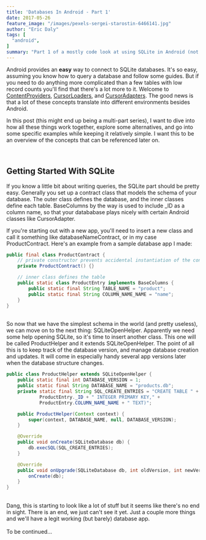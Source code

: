 ```yaml
---
title: 'Databases In Android - Part 1'
date: 2017-05-26
feature_image: "/images/pexels-sergei-starostin-6466141.jpg"
author: "Eric Daly"
tags: [
  "android",
]
summary: "Part 1 of a mostly code look at using SQLite in Android (not using Room)"
---
```


Android provides an **easy** way to connect to SQLite databases. It's so easy, assuming you know how to query a database and follow some guides. But if you need to do anything more complicated than a few tables with low record counts you'll find that there's a lot more to it. Welcome to [ContentProviders](https://developer.android.com/guide/topics/providers/content-providers.html), [CursorLoaders](https://developer.android.com/reference/android/content/CursorLoader.html), and [CursorAdapters](https://developer.android.com/reference/android/widget/CursorAdapter.html). The good news is that a lot of these concepts translate into different environments besides Android.

In this post (this might end up being a multi-part series), I want to dive into how all these things work together, explore some alternatives, and go into some specific examples while keeping it relatively simple. I want this to be an overview of the concepts that can be referenced later on.

<br>

Getting Started With SQLite
---------------------------
If you know a little bit about writing queries, the SQLite part should be pretty easy. Generally you set up a contract class that models the schema of your database. The outer class defines the database, and the inner classes define each table. BaseColumns by the way is used to include \_ID as a column name, so that your datababase plays nicely with certain Android classes like CursorAdapter.

If you're starting out with a new app, you'll need to insert a new class and call it something like databaseNameContract, or in my case ProductContract. Here's an example from a sample database app I made:

```java
public final class ProductContract {
    // private constructor prevents accidental instantiation of the contract class
    private ProductContract() {}

    // inner class defines the table
    public static class ProductEntry implements BaseColumns {
        public static final String TABLE_NAME = "product";
        public static final String COLUMN_NAME_NAME = "name";
    }
}
```

<br>
So now that we have the simplest schema in the world (and pretty useless), we can move on to the next thing: SQLiteOpenHelper. Apparently we need some help opening SQLite, so it's time to insert another class. This one will be called ProductHelper and it extends SQLiteOpenHelper. The point of all this is to keep track of the database version, and manage database creation and updates. It will come in especially handy several app versions later when the database structure changes.

```java
public class ProductHelper extends SQLiteOpenHelper {
    public static final int DATABASE_VERSION = 1;
    public static final String DATABASE_NAME = "products.db";
    private static final String SQL_CREATE_ENTRIES = "CREATE TABLE " + ProductEntry.TABLE_NAME + " (" +
            ProductEntry._ID + " INTEGER PRIMARY KEY," +
            ProductEntry.COLUMN_NAME_NAME + " TEXT)";

    public ProductHelper(Context context) {
        super(context, DATABASE_NAME, null, DATABASE_VERSION);
    }

    @Override
    public void onCreate(SQLiteDatabase db) {
        db.execSQL(SQL_CREATE_ENTRIES);
    }

    @Override
    public void onUpgrade(SQLiteDatabase db, int oldVersion, int newVersion) {
        onCreate(db);
    }
}
```

<br>
Dang, this is starting to look like a lot of stuff but it seems like there's no end in sight. There is an end, we just can't see it yet. Just a couple more things and we'll have a legit working (but barely) database app.

<br>
<br>
To be continued...
